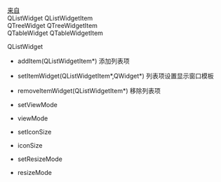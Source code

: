 [来自](https://www.devbean.net/2013/02/qt-study-road-2-qlistwidget-qtreewidget-qtablewidget/)  
QListWidget  QListWidgetItem  
QTreeWidget  QTreeWidgetItem  
QTableWidget QTableWidgetItem  

QListWidget

* addItem(QListWidgetItem*)                      添加列表项
* setItemWidget(QListWidgetItem*,QWidget*)       列表项设置显示窗口模板
* removeItemWidget(QListWidgetItem*)             移除列表项

* setViewMode
* viewMode
* setIconSize
* iconSize
* setResizeMode
* resizeMode
